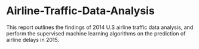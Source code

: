 # Airline-Traffic-Data-Analysis
This report outlines the findings of 2014 U.S airline traffic data analysis, and perform the supervised machine learning algorithms on the prediction of airline delays in 2015.
